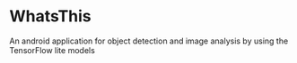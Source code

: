 # WhatsThis
An android application for object detection and image analysis by using the TensorFlow lite models
